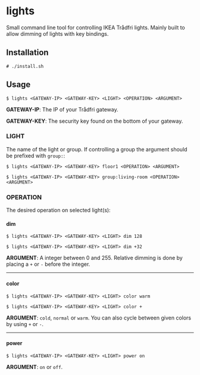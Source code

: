 # lights
Small command line tool for controlling IKEA Trådfri lights. Mainly built to allow dimming of lights with key bindings.
## Installation
 ```
 # ./install.sh
 ```
## Usage
```
$ lights <GATEWAY-IP> <GATEWAY-KEY> <LIGHT> <OPERATION> <ARGUMENT>
```

**GATEWAY-IP**:
The IP of your Trådfri gateway.

**GATEWAY-KEY**:
The security key found on the bottom of your gateway.

### LIGHT
The name of the light or group. If controlling a group the <LIGHT> argument should be prefixed with ```group:```:
```
$ lights <GATEWAY-IP> <GATEWAY-KEY> floor1 <OPERATION> <ARGUMENT>
```
```
$ lights <GATEWAY-IP> <GATEWAY-KEY> group:living-room <OPERATION> <ARGUMENT>
```  
 
### OPERATION
The desired operation on selected light(s):

#### dim
 ```
 $ lights <GATEWAY-IP> <GATEWAY-KEY> <LIGHT> dim 128
 ```
 ```
 $ lights <GATEWAY-IP> <GATEWAY-KEY> <LIGHT> dim +32
 ```
 **ARGUMENT**:
  A integer between 0 and 255. Relative dimming is done by placing a ```+``` or ```-``` before the integer.

---
#### color
 ```
 $ lights <GATEWAY-IP> <GATEWAY-KEY> <LIGHT> color warm
 ```
 ```
 $ lights <GATEWAY-IP> <GATEWAY-KEY> <LIGHT> color +
 ```

 **ARGUMENT**: 
  ```cold```, ```normal``` or ```warm```. You can also cycle between given colors by using ```+``` or ```-```.
 
---
#### power
 ```
 $ lights <GATEWAY-IP> <GATEWAY-KEY> <LIGHT> power on
 ```
 
 **ARGUMENT**:
 ```on``` or ```off```.
